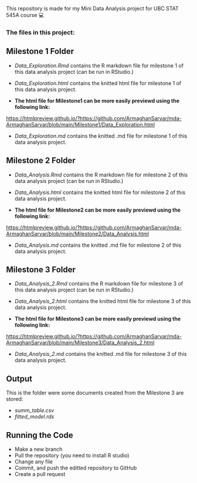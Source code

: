 This repository is made for my Mini Data Analysis project for UBC STAT 545A course 💻

### The files in this project:

## Milestone 1 Folder
* *Data_Exploration.Rmd* contains the R markdown file for milestone 1 of this data analysis project (can be run in RStudio.)
* *Data_Exploration.html* contains the knitted html file for milestone 1 of this data analysis project.

* **The html file for Milestone1 can be more easily previewd using the following link:**

https://htmlpreview.github.io/?https://github.com/ArmaghanSarvar/mda-ArmaghanSarvar/blob/main/Milestone1/Data_Exploration.html

* *Data_Exploration.md* contains the knitted .md file for milestone 1 of this data analysis project.

## Milestone 2 Folder
* *Data_Analysis.Rmd* contains the R markdown file for milestone 2 of this data analysis project (can be run in RStudio.)
* *Data_Analysis.html* contains the knitted html file for milestone 2 of this data analysis project.

* **The html file for Milestone2 can be more easily previewd using the following link:**

https://htmlpreview.github.io/?https://github.com/ArmaghanSarvar/mda-ArmaghanSarvar/blob/main/Milestone2/Data_Analysis.html

* *Data_Analysis.md* contains the knitted .md file for milestone 2 of this data analysis project.


## Milestone 3 Folder
* *Data_Analysis_2.Rmd* contains the R markdown file for milestone 3 of this data analysis project (can be run in RStudio.)
* *Data_Analysis_2.html* contains the knitted html file  for milestone 3 of this data analysis project.

* **The html file for Milestone3 can be more easily previewd using the following link:**

https://htmlpreview.github.io/?https://github.com/ArmaghanSarvar/mda-ArmaghanSarvar/blob/main/Milestone3/Data_Analysis_2.html

* *Data_Analysis_2.md* contains the knitted .md file for milestone 3 of this data analysis project.

## Output
This is the folder were some documents created from the Milestone 3 are stored:
* *summ_table.csv* 
* *fitted_model.rds* 


## Running the Code
* Make a new branch
* Pull the repository (you need to install R studio)
* Change any file
* Commit, and push the editted repository to GitHub
* Create a pull request 
